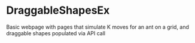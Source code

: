 # DraggableShapesEx

Basic webpage with pages that simulate K moves for an ant on a grid, and draggable shapes populated via API call
